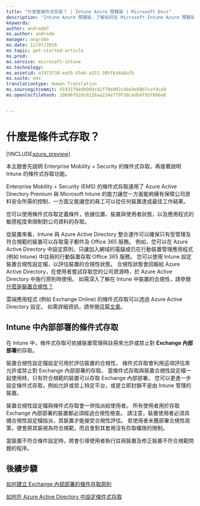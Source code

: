 ```yaml
---
title: "什麼是條件式存取？ | Intune Azure 預覽版 | Microsoft Docs"
description: "Intune Azure 預覽版︰了解如何在 Microsoft Intune Azure 預覽版中定義使用者與裝置在存取公司資源之前必須符合的條件。"
keywords: 
author: andredm7
ms.author: andredm
manager: angrobe
ms.date: 12/07/2016
ms.topic: get-started-article
ms.prod: 
ms.service: microsoft-intune
ms.technology: 
ms.assetid: a1973f38-ea55-43eb-a151-505fb34a8afb
ms.suite: ems
translationtype: Human Translation
ms.sourcegitcommit: 41931f64db969c82f79e007c4be9e68b7caf4ce9
ms.openlocfilehash: 20696fb2dc0126aa224e779738cedb4f95f666e8


---
```


# <a name="what-is-conditional-access"></a>什麼是條件式存取？


[!INCLUDE[azure_preview](../includes/azure_preview.md)]


本主題會先說明 Enterprise Mobility + Security 的條件式存取，再接著說明 Intune 的條件式存取功能。

Enterprise Mobility + Security (EMS) 的條件式存取運用了 Azure Active Directory Premium 與 Microsoft Intune 的能力讓您一方面能夠擁有保障公司資料安全所需的控制，一方面又能讓您的員工可以從任何裝置達成最佳工作結果。

您可以使用條件式存取定義條件，依據位置、裝置與使用者狀態，以及應用程式的敏感程度來限制對公司資料的存取。

從裝置來看，Intune 與 Azure Active Directory 整合運作可以確保只有受管理及符合規範的裝置可以存取電子郵件及 Office 365 服務。 例如，您可以在 Azure Active Directory 中設定原則，只讓加入網域的電腦或已在行動裝置管理應用程式 (例如 Intune) 中註冊的行動裝置存取 Office 365 服務。 您可以使用 Intune 設定裝置合規性設定檔，以評估裝置的合規性狀態。 合規性狀態會回報給 Azure Active Directory，在使用者嘗試存取您的公司資源時，於 Azure Active Directory 中施行原則時使用。 如需深入了解在 Intune 中裝置的合規性，請參閱[什麼是裝置合規性？](/intune-azure/set-device-compliance/what-is-device-compliance)

雲端應用程式 (例如 Exchange Online) 的條件式存取可以透過 Azure Active Directory 設定。 如需詳細資訊，請參閱這篇[文章](https://docs.microsoft.com/en-us/azure/active-directory/active-directory-conditional-access-azure-portal)。

## <a name="on-premises-conditional-access-in-intune"></a>Intune 中內部部署的條件式存取

在 Intune 中，條件式存取可依據裝置管理與註冊來允許或禁止對 **Exchange 內部部署**的存取。

裝置合規性設定檔設定可用於評估裝置的合規性。 條件式存取會利用這項評估來允許或禁止對 Exchange 內部部署的存取。 當條件式存取與裝置合規性設定檔一起使用時，只有符合規範的裝置可以存取 Exchange 內部部署。 您可以更進一步設定條件式存取，例如允許或禁丄特定平台，或是立即封鎖不是由 Intune 管理的裝置。

裝置合規性設定檔與條件式存取會一併指派給使用者。 所有使用者用於存取 Exchange 內部部署的裝置都必須經過合規性檢查。 請注意，裝置使用者必須具備合規性設定檔指派，其裝置才能接受合規性評估。 若使用者未獲部署合規性政策，便會將其裝視為符合規範，而且會對其套用沒有存取權限的限制。

當裝置不符合條件設定時，將會引導使用者執行註冊裝置及修正裝置不符合規範問題的程序。

## <a name="next-steps"></a>後續步驟

[如何建立 Exchange 內部部署的條件存取原則](create-conditional-access-policy-for-exchange-on-premises.md)

[如何在 Azure Active Directory 中設定條件式存取](https://docs.microsoft.com/en-us/azure/active-directory/active-directory-conditional-access-azure-portal)



<!--HONumber=Feb17_HO1-->


